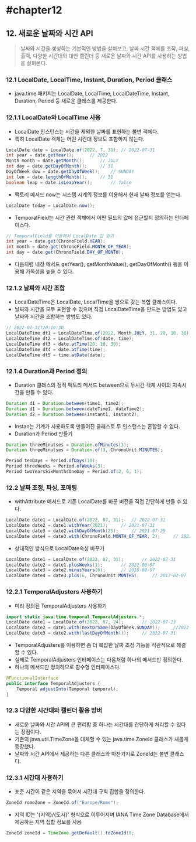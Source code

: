 # #chapter12

## 12. 새로운 날짜와 시간 API
> 날짜와 시간을 생성하는 기본적인 방법을 살펴보고, 날짜 시간 객체를 조작, 파싱, 출력, 
  다양한 시간대와 대안 캘린더 등 새로운 날짜와 시간 API를 사용하는 방법을 살펴본다.
  
### 12.1 LocalDate, LocalTime, Instant, Duration, Period 클래스
- java.time 패키지는 LocalDate, LocalTime, LocalDateTime, Instant, Duration, Period 등 새로운 클래스를 제공한다.

### 12.1.1 LocalDate와 LocalTime 사용
- LocalDate 인스턴스는 시간을 제외한 날짜를 표현하는 불변 객체다.
- 특히 LocalDate 객체는 어떤 시간대 정보도 포함하지 않는다.
```java
LocalDate date = LocalDate.of(2022, 7, 31);	// 2022-07-31
int year = date.getYear();		// 2022
Month month = date.getMonth();		// JULY
int day = date.getDayOfMonth();		// 31
DayOfWeek dow = date.getDayOfWeek();	// SUNDAY
int len = date.lengthOfMonth();		// 31 
boolean leap = date.isLeapYear();		// false
```

- 팩토리 메서드 now는 시스템 시계의 정보를 이용해서 현재 날짜 정보를 얻는다.
```java
LocalDate today = LocalDate.now();
```

- TemporalField는 시간 관련 객체에서 어떤 필드의 값에 접근할지 정의하는 인터페이스다.
```java
// TemporalField를 이용해서 LocalDate 값 얻기
int year = date.get(ChronoField.YEAR);
int month = date.get(ChronoField.MONTH_OF_YEAR);
int day = date.get(ChronoField.DAY_OF_MONTH);
```
- 다음처럼 내장 메서드 getYear(), getMonthValue(), getDayOfMonth() 등을 이용해 가독성을 높을 수 있다.

### 12.1.2 날짜와 시간 조합
- LocalDateTime은 LocalDate, LocalTime을 쌍으로 갖는 복합 클래스이다.
- 날짜와 시간을 모두 표현할 수 있으며 직접 LocalDateTime을 만드는 방법도 있고 날짜와 시간을 조합하는 방법도 있다.
```java
// 2022-07-31T20:10:30
LocalDateTime dt1 = LocalDateTime.of(2022, Month.JULY, 31, 20, 10, 30);
LocalDateTime dt2 = LocalDateTime.of(date, time);
LocalDateTime dt3 = date.atTime(20, 10, 30);
LocalDateTime dt4 = date.atTime(time);
LocalDateTime dt5 = time.atDate(date);
```

### 12.1.4 Duration과 Period 정의
- Duration 클래스의 정적 팩토리 메서드 between으로 두시간 객체 사이의 지속시간을 만들 수 있다.
```java
Duration d1 = Duration.between(time1, time2);
Duration d1 = Duration.between(dateTime1, dateTime2);
Duration d2 = Duration.between(instant1, instant2);
```
- Instan는 기계가 사용하도록 만들어진 클래스로 두 인스턴스는 혼합할 수 없다.
- Duration과 Period 만들기
```java
Duration threeMinutses = Duration.ofMinutes(3);
Duration threeMinutses = Duration.of(3, ChronoUnit.MINUTES);

Period tenDays = Period.ofDays(10);
Period threeWeeks = Period.ofWeeks(3);
Period twoYearsSixMonthsOneDay = Period.of(2, 6, 1);
```

### 12.2 날짜 조정, 파싱, 포매팅
- withAttribute 메서드로 기존 LocalDate를 바꾼 버전을 직접 간단하게 만들 수 있다.
```java
LocalDate date1 = LocalDate.of(2022, 07, 31);	// 2022-07-31
LocalDate date2 = date1.withYear(2021);		// 2021-07-31
LocalDate date3 = date2.withDayOfMonth(25);		// 2021-07-25
LocalDate date4 = date3.with(ChronoField.MONTH_OF_YEAR, 2);		// 2021-02-25
```
- 상대적인 방식으로 LocalDate속성 바꾸기
```java
LocalDate date1 = LocalDate.of(2022, 07, 31);		// 2022-07-31
LocalDate date2 = date1.plusWeeks(1);		// 2022-08-07
LocalDate date3 = date2.minusYears(6);		// 2016-08-07
LocalDate date4 = date3.plus(6, ChronoUnit.MONTHS);		// 2017-02-07
```

### 12.2.1 TemporalAdjusters 사용하기
- 미리 정의된 TemporalAdjusters 사용하기
```java
import static java.time.temporal.TemporalAdjusters.*;
LocalDate date1 = LocalDate.of(2022, 07, 24);		// 2022-07-23
LocalDate date2 = date1.with(nextOrSame(DayOfWeek.SUNDAY));		//2022-07-30
LocalDate date3 = date2.with(lastDayOfMonth());		// 2022-07-31
```
- TemporalAdjusters를 이용하면 좀 더 복잡한 날짜 조정 기능을 직관적으로 해결할 수 있다.
- 실제로 TemporalAdjusters 인터페이스는 다음처럼 하나의 메서드만 정의한다. 
- 하나의 메서드만 정의하므로 함수형 인터페이스다.
```java
@FunctionalInterface
public interface TemporalAdjusters {
	Temporal adjustInto(Temporal temporal);
}
```

### 12.3 다양한 시간대와 캘린더 활용 방버
- 새로운 날짜와 시간 API의 큰 편리함 중 하나는 시간대를 간단하게 처리할 수 있다는 장점이다.
- 기존의 java.util.TimeZone을 대체할 수 있는 java.time.ZoneId 클래스가 새롭게 등장했다.
- 날짜와 시간 API에서 제공하는 다른 클래스와 마찬가지로 ZoneId는 불변 클래스다.

### 12.3.1 시간대 사용하기
- 표준 시간이 같은 지역을 묶어서 시간대 규칙 집합을 정의한다.
```java
ZoneId romeZone = ZoneId.of("Europe/Rome");
```
- 지역 ID는 '{지역}/{도시}' 형식으로 이루어지며 IANA Time Zone Database에서 제공하는 지역 집합 정보를 사용
```java
ZoneId zoneId = TimeZone.getDefault().toZoneId(0;
```
